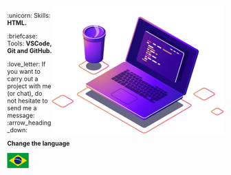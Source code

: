 <img src="https://github.com/eduardoocastrro/eduardoocastrro/blob/main/computer-illustration.png" min-width="400px" max-width="400px" width="400px" align="right" alt="Computador-Matheus">

<p align="left">
  :unicorn: Skills: <strong>HTML.</strong>
</p>

<p align="left">
  :briefcase: Tools: <strong>VSCode, Git and GitHub.</strong>
</p>

<p align="left">
  :love_letter: If you want to carry out a project with me (or chat), do not hesitate to send me a message: :arrow_heading_down:
</p>

<p align="left">
  <strong>Change the language</strong>
</p>
<p align="left">
  <a href="https://github.com/eduardoocastrro/eduardoocastrro/blob/main/README-pt.md" alt="turn lenguage">
    <img src="https://github.com/eduardoocastrro/eduardoocastrro/blob/main/brasil.png" align-content="flex-end" min-width="50px" max-width="50px" width="50px" align="left" alt="Turn Lenguage Portugues">
  </a> 
</p>
